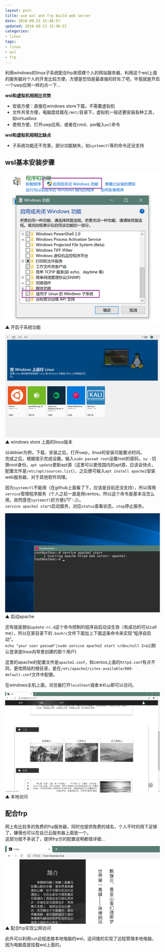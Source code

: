 ```yaml
---
layout: post
title: use wsl and frp build web server
date: 2018-09-23 15:48:57
updated: 2018-09-23 15:48:57
categories:
- linux
tags:
- linux
- wsl
- frp
---
```


利用windows的linux子系统配合frp来搭建个人的网站服务器，利用这个wsl上面的服务器对个人的开发比较方便，方便是恐怕是最直接的好处了吧，毕竟就是开启一个uwp应用一样的点一下...

**wsl和虚拟机相相比优势**
* 安装方便：直接在windows store下载，不需要虚拟机
* 文件共享方便，电脑盘挂载在`/mnt/`目录下，虚拟机一般还要安装各种工具，如virtualbox
* 使用方便，打开uwp应用，或者在cmd、pw输入`wsl`命令

**wsl和虚拟机相相比缺点**
* 子系统功能还不完善，部分功能缺失，如`systemctl`等的命令还没支持

## wsl基本安装步骤

![](/2018-09/wsl-frp-web/set.png)
▲ 开启子系统功能

![](/2018-09/wsl-frp-web/store.png)
▲ windows store 上面的linux版本

以debian为例，下载、安装之后，打开uwp，linux的安装可能要点时间。  
完成之后，根据提示完成设置。输入`sudo passwd root`设置root的密码，`su -`切换root身份。`apt update`更新apt源（这里可以更改国内的apt源，应该会快点，配置文件是`/etc/apt/sources.list`），之后便可输入`apt install apache2`安装web服务器，对于其他软件同理。

因为`systemctl`不能用（在github上面看了下，应该是目前还没支持），所以得用`service`管理程序服务（个人之前一直是用centos，所以这个命令是基本没怎么用，突然感觉`systemctl`好方便(/▽＼)）。  
`service apache2 start`启动服务，对应`status`查看状态，`stop`停止服务。

![](/2018-09/wsl-frp-web/bash.png)
▲ 启动apache
 
还有就是貌似`update-rc.d`这个命令控制的程序自启动没生效（有成功的可以call me），所以在家目录下的`.bashrc`文件下面加上下面这条命令来实现“程序自启动”。  
`echo "your user passwd"|sudo service apache2 start >/dev/null 2>&1`(默认登录是linux向导里创建的那个用户)

这里的apache的配置文件是`apache2.conf`，和centos上面的`httpd.conf`有点不同，更改网站的根目录，是在`/etc/apache2/sites-available/000-default.conf`文件中配置。

在windows主机上面，浏览器打开`localhost`或者`本机ip`即可以访问。

![](/2018-09/wsl-frp-web/showeb.png)
▲ 本地访问

## 配合frp 

网上有比较多的免费的frp服务器，同时也提供免费的域名，个人不时的用下足够了，嫌慢也可以在自己云服务器上面放一个。  
这部分就不多说了，提供frp方的配置说明都很详细...

![](/2018-09/wsl-frp-web/frpshow.png)
▲ 配合frp实现公网访问

此外可以利用`ssh`远程连接本地电脑的wsl，这间接的实现了远程管理本地电脑，因为电脑盘是挂载wsl上面的。
